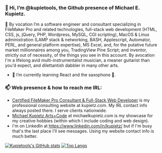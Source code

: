 ### 👋 Hi, I’m @kupietools, the Github presence of Michael E. Kupietz.
 👀 By vocation I’m a software engineer and consultant specializing in FileMaker Pro and related technologies, full-stack web development (HTML, CSS, js, jQuery, PHP, Wordpress, MySQL, CGI scripting), MacOS & Linux administration (LAMP stack & networking, BASH, Applescript, Automator, PERL, and general platform expertise), MS Excel, and, for the putative future market millionnaires among you, TradingView Pine Script; and inventor, strictly out of necessity, of the things you see in this account. By avocation I'm a lifelong avid multi-instrumentalist musician, a meaner guitarist than you'd expect, and dilettantish dabbler in many other arts. 
- 🌱 I’m currently learning React and the saxophone 🎷.

<!--- - 💞️ I’m looking to collaborate on ... --->
### 📫 Web presence & how to reach me IRL: 
- [Certified FileMaker Pro Consultant & Full-Stack Web Developer](https://www.kupietz.com) is my professional consulting website at kupietz.com. My IRL contact info always posted there. I serve clients nationwide. 
- [Michael Kupietz Arts+Code](https://michaelkupietz.com) at michaelkupietz.com is my showcase for my creative hobbies (within which I include coding and web design). 
- I'm on LinkedIn at <https://www.linkedin.com/in/kupietz/> but if I'm busy that's the last place I'll see messages. Using my website contact info is much better. 
<!---
kupietools/kupietools is a ✨ special ✨ repository because its `README.md` (this file) appears on your GitHub profile.
You can click the Preview link to take a look at your changes.
--->
<!-- https://github.com/anuraghazra/github-readme-stats -->
[![Kupietools's GitHub stats](https://github-readme-stats.vercel.app/api?username=kupietools&hide_rank=true&include_all_commits=true&line_height=16)](https://github.com/kupietools/github-readme-stats) [![Top Langs](https://github-readme-stats.vercel.app/api/top-langs/?username=kupietools&langs_count=5&layout=compact&merge_others=true&size_weight=0&count_weight=1&custom_title=Languages%20%20%28Github-recognized%20only%29)](https://github.com/kupietools/github-readme-stats)
